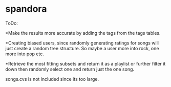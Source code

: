 # spandora

ToDo:

      
*Make the results more accurate by adding the tags from the tags tables.

*Creating biased users, since randomly generating ratings for songs will just create a random tree structure.
So maybe a user more into rock, one more into pop etc.

*Retrieve the most fitting subsets and return it as a playlist or further filter it down then randomly select one and return just the one song.
      
songs.cvs is not included since its too large.

